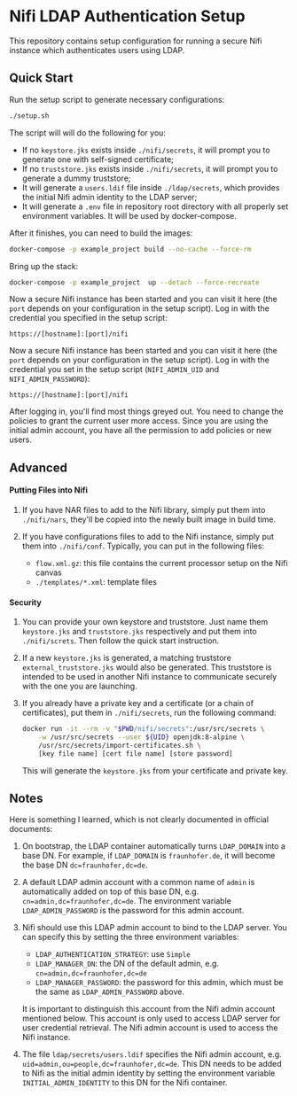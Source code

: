 # Nifi LDAP Authentication Setup

This repository contains setup configuration for running a secure Nifi instance which authenticates users using LDAP.

## Quick Start
Run the setup script to generate necessary configurations:
```bash
./setup.sh
```

The script will will do the following for you:  
- If no `keystore.jks` exists inside `./nifi/secrets`, it will prompt you to generate one with self-signed certificate;
- If no `truststore.jks` exists inside `./nifi/secrets`, it will prompt you to generate a dummy truststore;
- It will generate a `users.ldif` file inside `./ldap/secrets`, which provides the initial Nifi admin identity to the LDAP server;
- It will generate a `.env` file in repository root directory with all properly set environment variables. It will be used by docker-compose.

After it finishes, you can need to build the images:
```bash
docker-compose -p example_project build --no-cache --force-rm
```

Bring up the stack:
```bash
docker-compose -p example_project  up --detach --force-recreate
```

Now a secure Nifi instance has been started and you can visit it here (the `port` depends on your configuration in the setup script). Log in with the credential you specified in the setup script:
```
https://[hostname]:[port]/nifi
```
Now a secure Nifi instance has been started and you can visit it here (the `port` depends on your configuration in the setup script). Log in with the credential you set in the setup script (`NIFI_ADMIN_UID` and `NIFI_ADMIN_PASSWORD`):

```
https://[hostname]:[port]/nifi
```

After logging in, you'll find most things greyed out. You need to change the policies to grant the current user more access. Since you are using the initial admin account, you have all the permission to add policies or new users.


## Advanced

#### Putting Files into Nifi
1. If you have NAR files to add to the Nifi library, simply put them into `./nifi/nars`, they'll be copied into the newly built image in build time.  

2. If you have configurations files to add to the Nifi instance, simply put them into `./nifi/conf`. Typically, you can put in the following files:
    - `flow.xml.gz`: this file contains the current processor setup on the Nifi canvas
    - `./templates/*.xml`: template files   
    
#### Security
1. You can provide your own keystore and truststore. Just name them `keystore.jks` and `truststore.jks` respectively and put them into `./nifi/screts`. Then follow the quick start instruction.


2. If a new `keystore.jks` is generated, a matching truststore `external_truststore.jks` would also be generated. This truststore is intended to be used in another Nifi instance to communicate securely with the one you are launching.  


3. If you already have a private key and a certificate (or a chain of certificates), put them in `./nifi/secrets`, run the following command:
    ```bash
    docker run -it --rm -v "$PWD/nifi/secrets":/usr/src/secrets \
        -w /usr/src/secrets --user ${UID} openjdk:8-alpine \
        /usr/src/secrets/import-certificates.sh \
        [key file name] [cert file name] [store password]
    ```
    This will generate the `keystore.jks` from your certificate and private key.
## Notes
Here is something I learned, which is not clearly documented in official documents:  

1. On bootstrap, the LDAP container automatically turns `LDAP_DOMAIN` into a base DN. For example, if `LDAP_DOMAIN` is `fraunhofer.de`, it will become the base DN `dc=fraunhofer,dc=de`.  

2. A default LDAP admin account with a common name of `admin` is automatically added on top of this base DN, e.g. `cn=admin,dc=fraunhofer,dc=de`. The environment variable `LDAP_ADMIN_PASSWORD` is the password for this admin account.

3. Nifi should use this LDAP admin account to bind to the LDAP server. You can specify this by setting the three environment variables:
    - `LDAP_AUTHENTICATION_STRATEGY`: use `Simple` 
    - `LDAP_MANAGER_DN`: the DN of the default admin, e.g. `cn=admin,dc=fraunhofer,dc=de`
    - `LDAP_MANAGER_PASSWORD`: the password for this admin, which must be the same as `LDAP_ADMIN_PASSWORD` above. 

    It is important to distinguish this account from the Nifi admin account mentioned below.  This account is only used to access LDAP server for user credential retrieval. The Nifi admin account is used to access the Nifi instance.

3. The file `ldap/secrets/users.ldif` specifies the Nifi admin account, e.g. `uid=admin,ou=people,dc=fraunhofer,dc=de`. This DN needs to be added to Nifi as the initial admin identity by setting the environment variable `INITIAL_ADMIN_IDENTITY` to this DN for the Nifi container.
